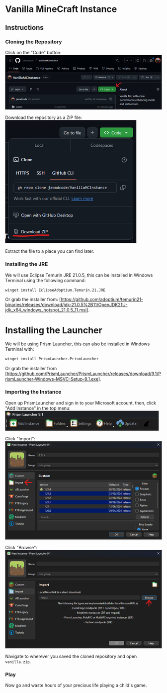 # Vanilla MineCraft Instance

## Instructions

### Cloning the Repository

Click on the "Code" button: ![GitHub "Code" Button](./assets/github-clone.png)

Download the repository as a ZIP file: ![GitHub "Download Zip"](./assets/github-download.png).

Extract the file to a place you can find later.

### Installing the JRE

We will use Eclipse Temurin JRE 21.0.5, this can be installed in Windows Terminal
using the following command:

```sh
winget install EclipseAdoptium.Temurin.21.JRE
```

Or grab the installer from: [https://github.com/adoptium/temurin21-binaries/releases/download/jdk-21.0.5%2B11/OpenJDK21U-jdk_x64_windows_hotspot_21.0.5_11.msi].

# Installing the Launcher

We will be using Prism Launcher, this can also be installed in Windows Terminal
with:

```sh
winget install PrismLauncher.PrismLauncher
```

Or grab the installer from [https://github.com/PrismLauncher/PrismLauncher/releases/download/9.1/PrismLauncher-Windows-MSVC-Setup-9.1.exe].

### Importing the Instance

Open up PrismLauncher and sign in to your Microsoft account, then, click "Add
Instance" in the top menu: ![PrismLauncher "Add Instance"](./assets/prismlauncher-add-instance.png)

Click "Import": ![PrismLauncher "Import"](./assets/prismlauncher-import.png)

Click "Browse": ![PrismLauncher "Browse"](./assets/prismlauncher-browse.png)

Navigate to wherever you saved the cloned repository and open `vanilla.zip`.

### Play

Now go and waste hours of your precious life playing a child's game.
